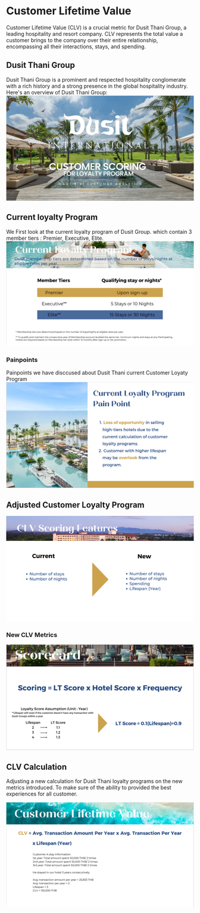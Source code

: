 # Customer Lifetime Value

Customer Lifetime Value (CLV) is a crucial metric for Dusit Thani Group, a leading hospitality and resort company. CLV represents the total value a customer brings to the company over their entire relationship, encompassing all their interactions, stays, and spending.

## Dusit Thani Group
Dusit Thani Group is a prominent and respected hospitality conglomerate with a rich history and a strong presence in the global hospitality industry. Here's an overview of Dusit Thani Group:
![DusitThaniLogo](Image/Dusit%20Thani%20Group.PNG)

## Current loyalty Program
We First look at the current loyalty program of Dusit Group. which contain 3 member tiers : Premier, Executive, Elite.
![currentcustomerloyaltyprogram](Image/Current%20Loyalty%20Program.PNG)

### Painpoints
Painpoints we have disccused about Dusit Thani current Customer Loyaty Program
![painpoints](Image/Painpoint.PNG)

## Adjusted Customer Loyalty Program 
![image](Image/New%20Scoring%20features.PNG)

### New CLV Metrics
![image](Image/New%20CLV%20Metric.PNG)

## CLV Calculation
Adjusting a new calculation for Dusit Thani loyalty programs on the new metrics introduced. To make sure of the ability to provided the best experiences for all customer.

![image](Image/CLV%20Calculation.PNG)
